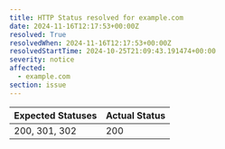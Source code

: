 ```yaml
---
title: HTTP Status resolved for example.com
date: 2024-11-16T12:17:53+00:00Z
resolved: True
resolvedWhen: 2024-11-16T12:17:53+00:00Z
resolvedStartTime: 2024-10-25T21:09:43.191474+00:00
severity: notice
affected:
  - example.com
section: issue
---
```


| Expected Statuses | Actual Status  |
|-------------------|----------------|
| 200, 301, 302 | 200 |
